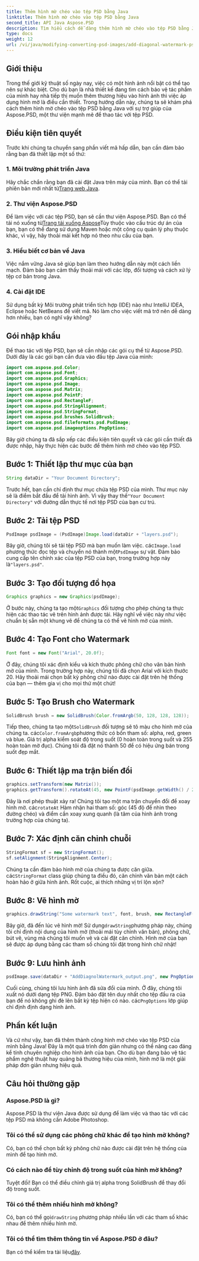 ```yaml
---
title: Thêm hình mờ chéo vào tệp PSD bằng Java
linktitle: Thêm hình mờ chéo vào tệp PSD bằng Java
second_title: API Java Aspose.PSD
description: Tìm hiểu cách dễ dàng thêm hình mờ chéo vào tệp PSD bằng Java với Aspose.PSD. Hướng dẫn từng bước để nâng cao hình ảnh của bạn một cách tự tin.
type: docs
weight: 12
url: /vi/java/modifying-converting-psd-images/add-diagonal-watermark-psd-files/
---
```

## Giới thiệu
Trong thế giới kỹ thuật số ngày nay, việc có một hình ảnh nổi bật có thể tạo nên sự khác biệt. Cho dù bạn là nhà thiết kế đang tìm cách bảo vệ tác phẩm của mình hay nhà tiếp thị muốn thêm thương hiệu vào hình ảnh thì việc áp dụng hình mờ là điều cần thiết. Trong hướng dẫn này, chúng ta sẽ khám phá cách thêm hình mờ chéo vào tệp PSD bằng Java với sự trợ giúp của Aspose.PSD, một thư viện mạnh mẽ để thao tác với tệp PSD.
## Điều kiện tiên quyết
Trước khi chúng ta chuyển sang phần viết mã hấp dẫn, bạn cần đảm bảo rằng bạn đã thiết lập một số thứ:
### 1. Môi trường phát triển Java
 Hãy chắc chắn rằng bạn đã cài đặt Java trên máy của mình. Bạn có thể tải phiên bản mới nhất từ[Trang web Java](https://www.oracle.com/java/technologies/javase-jdk11-downloads.html).
### 2. Thư viện Aspose.PSD
 Để làm việc với các tệp PSD, bạn sẽ cần thư viện Aspose.PSD. Bạn có thể tải nó xuống từ[Trang tải xuống Aspose](https://releases.aspose.com/psd/java/)Tùy thuộc vào cấu trúc dự án của bạn, bạn có thể đang sử dụng Maven hoặc một công cụ quản lý phụ thuộc khác, vì vậy, hãy thoải mái kết hợp nó theo nhu cầu của bạn.
### 3. Hiểu biết cơ bản về Java
Việc nắm vững Java sẽ giúp bạn làm theo hướng dẫn này một cách liền mạch. Đảm bảo bạn cảm thấy thoải mái với các lớp, đối tượng và cách xử lý tệp cơ bản trong Java.
### 4. Cài đặt IDE
Sử dụng bất kỳ Môi trường phát triển tích hợp (IDE) nào như IntelliJ IDEA, Eclipse hoặc NetBeans để viết mã. Nó làm cho việc viết mã trở nên dễ dàng hơn nhiều, bạn có nghĩ vậy không?
## Gói nhập khẩu
Để thao tác với tệp PSD, bạn sẽ cần nhập các gói cụ thể từ Aspose.PSD. Dưới đây là các gói bạn cần đưa vào đầu tệp Java của mình:
```java
import com.aspose.psd.Color;
import com.aspose.psd.Font;
import com.aspose.psd.Graphics;
import com.aspose.psd.Image;
import com.aspose.psd.Matrix;
import com.aspose.psd.PointF;
import com.aspose.psd.RectangleF;
import com.aspose.psd.StringAlignment;
import com.aspose.psd.StringFormat;
import com.aspose.psd.brushes.SolidBrush;
import com.aspose.psd.fileformats.psd.PsdImage;
import com.aspose.psd.imageoptions.PngOptions;
```
Bây giờ chúng ta đã sắp xếp các điều kiện tiên quyết và các gói cần thiết đã được nhập, hãy thực hiện các bước để thêm hình mờ chéo vào tệp PSD.
## Bước 1: Thiết lập thư mục của bạn
```java
String dataDir = "Your Document Directory";
```
Trước hết, bạn cần chỉ định thư mục chứa tệp PSD của mình. Thư mục này sẽ là điểm bắt đầu để tải hình ảnh. Vì vậy thay thế`"Your Document Directory"` với đường dẫn thực tế nơi tệp PSD của bạn cư trú.
## Bước 2: Tải tệp PSD
```java
PsdImage psdImage = (PsdImage)Image.load(dataDir + "layers.psd");
```
 Bây giờ, chúng tôi sẽ tải tệp PSD mà bạn muốn làm việc. các`Image.load` phương thức đọc tệp và chuyển nó thành một`PsdImage` sự vật. Đảm bảo cung cấp tên chính xác của tệp PSD của bạn, trong trường hợp này là`"layers.psd"`.
## Bước 3: Tạo đối tượng đồ họa
```java
Graphics graphics = new Graphics(psdImage);
```
 Ở bước này, chúng ta tạo một`Graphics` đối tượng cho phép chúng ta thực hiện các thao tác vẽ trên hình ảnh được tải. Hãy nghĩ về việc này như việc chuẩn bị sẵn một khung vẽ để chúng ta có thể vẽ hình mờ của mình.
## Bước 4: Tạo Font cho Watermark
```java
Font font = new Font("Arial", 20.0f);
```
Ở đây, chúng tôi xác định kiểu và kích thước phông chữ cho văn bản hình mờ của mình. Trong trường hợp này, chúng tôi đã chọn Arial với kích thước 20. Hãy thoải mái chọn bất kỳ phông chữ nào được cài đặt trên hệ thống của bạn — thêm gia vị cho mọi thứ một chút!
## Bước 5: Tạo Brush cho Watermark
```java
SolidBrush brush = new SolidBrush(Color.fromArgb(50, 128, 128, 128));
```
 Tiếp theo, chúng ta tạo một`SolidBrush` đối tượng sẽ tô màu cho hình mờ của chúng ta. các`Color.fromArgb`phương thức có bốn tham số: alpha, red, green và blue. Giá trị alpha kiểm soát độ trong suốt (0 hoàn toàn trong suốt và 255 hoàn toàn mờ đục). Chúng tôi đã đặt nó thành 50 để có hiệu ứng bán trong suốt đẹp mắt.
## Bước 6: Thiết lập ma trận biến đổi
```java
graphics.setTransform(new Matrix());
graphics.getTransform().rotateAt(45, new PointF(psdImage.getWidth() / 2, psdImage.getHeight() / 2));
```
 Đây là nơi phép thuật xảy ra! Chúng tôi tạo một ma trận chuyển đổi để xoay hình mờ. các`rotateAt` Hàm nhận hai tham số: góc (45 độ để nhìn theo đường chéo) và điểm cần xoay xung quanh (là tâm của hình ảnh trong trường hợp của chúng ta).
## Bước 7: Xác định căn chỉnh chuỗi
```java
StringFormat sf = new StringFormat();
sf.setAlignment(StringAlignment.Center);
```
 Chúng ta cần đảm bảo hình mờ của chúng ta được căn giữa. các`StringFormat` class giúp chúng ta điều đó, căn chỉnh văn bản một cách hoàn hảo ở giữa hình ảnh. Rốt cuộc, ai thích những vị trí lộn xộn?
## Bước 8: Vẽ hình mờ
```java
graphics.drawString("Some watermark text", font, brush, new RectangleF(0, psdImage.getHeight() / 2, psdImage.getWidth(), psdImage.getHeight() / 2), sf);
```
 Bây giờ, đã đến lúc vẽ hình mờ! Sử dụng`drawString`phương pháp này, chúng tôi chỉ định nội dung của hình mờ (thoải mái tùy chỉnh văn bản), phông chữ, bút vẽ, vùng mà chúng tôi muốn vẽ và cài đặt căn chỉnh. Hình mờ của bạn sẽ được áp dụng bằng các tham số chúng tôi đặt trong hình chữ nhật!
## Bước 9: Lưu hình ảnh
```java
psdImage.save(dataDir + "AddDiagnolWatermark_output.png", new PngOptions());
```
 Cuối cùng, chúng tôi lưu hình ảnh đã sửa đổi của mình. Ở đây, chúng tôi xuất nó dưới dạng tệp PNG. Đảm bảo đặt tên duy nhất cho tệp đầu ra của bạn để nó không ghi đè lên bất kỳ tệp hiện có nào. các`PngOptions` lớp giúp chỉ định định dạng hình ảnh.
## Phần kết luận
Và cứ như vậy, bạn đã thêm thành công hình mờ chéo vào tệp PSD của mình bằng Java! Đây là một quá trình đơn giản nhưng có thể nâng cao đáng kể tính chuyên nghiệp cho hình ảnh của bạn. Cho dù bạn đang bảo vệ tác phẩm nghệ thuật hay quảng bá thương hiệu của mình, hình mờ là một giải pháp đơn giản nhưng hiệu quả.

## Câu hỏi thường gặp
### Aspose.PSD là gì?
Aspose.PSD là thư viện Java được sử dụng để làm việc và thao tác với các tệp PSD mà không cần Adobe Photoshop.
### Tôi có thể sử dụng các phông chữ khác để tạo hình mờ không?
Có, bạn có thể chọn bất kỳ phông chữ nào được cài đặt trên hệ thống của mình để tạo hình mờ.
### Có cách nào để tùy chỉnh độ trong suốt của hình mờ không?
Tuyệt đối! Bạn có thể điều chỉnh giá trị alpha trong SolidBrush để thay đổi độ trong suốt.
### Tôi có thể thêm nhiều hình mờ không?
 Có, bạn có thể gọi`drawString` phương pháp nhiều lần với các tham số khác nhau để thêm nhiều hình mờ.
### Tôi có thể tìm thêm thông tin về Aspose.PSD ở đâu?
 Bạn có thể kiểm tra tài liệu[đây](https://reference.aspose.com/psd/java/).